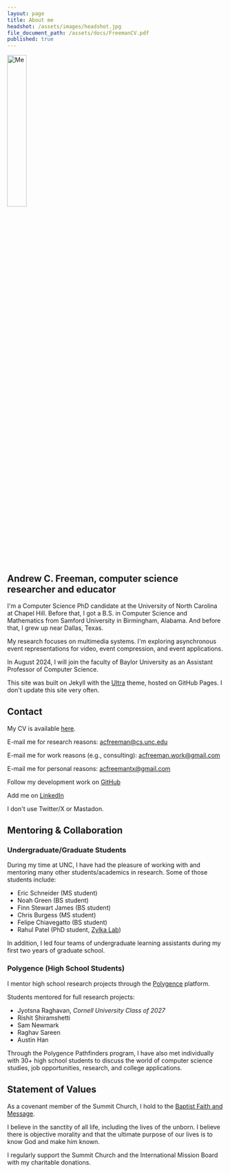 ```yaml
---
layout: page
title: About me
headshot: /assets/images/headshot.jpg
file_document_path: /assets/docs/FreemanCV.pdf
published: true
---
```

<style>
img {
  width: 30%;
}
</style>
<img src="{{ page.headshot }}" alt="Me" class="center">

## Andrew C. Freeman, computer science researcher and educator

I'm a Computer Science PhD candidate at the University of North Carolina at Chapel Hill. Before that, I got a B.S. in Computer Science and Mathematics from Samford University in Birmingham, Alabama. And before that, I grew up near Dallas, Texas.

My research focuses on multimedia systems. I'm exploring asynchronous event representations for video, event compression, and event applications.

In August 2024, I will join the faculty of Baylor University as an Assistant Professor of Computer Science.

This site was built on Jekyll with the <a href="https://github.com/ronv/ultra">Ultra</a> theme, hosted on GitHub Pages. I don't update this site very often.

## Contact
My CV is available [here](https://drive.google.com/file/d/1EoqKgkYMAMp1CfoeXBlxmkQXJbwdovkJ/view?usp=sharing).

E-mail me for research reasons: <a href="mailto:acfreeman@cs.unc.edu">acfreeman@cs.unc.edu</a>

E-mail me for work reasons (e.g., consulting): <a href="mailto:acfreeman.work@gmail.com">acfreeman.work@gmail.com</a>

E-mail me for personal reasons: <a href="mailto:acfreemantx@gmail.com">acfreemantx@gmail.com</a>

Follow my development work on <a href="https://github.com/ac-freeman" target="_blank">GitHub</a>

Add me on <a href="https://www.linkedin.com/in/acfreeman/" target="_blank">LinkedIn</a>

I don't use Twitter/X or Mastadon.

## Mentoring & Collaboration

### Undergraduate/Graduate Students
During my time at UNC, I have had the pleasure of working with and mentoring many other students/academics in research. Some of those students include:

- Eric Schneider (MS student)
- Noah Green (BS student)
- Finn Stewart James (BS student)
- Chris Burgess (MS student)
- Felipe Chiavegatto (BS student)
- Rahul Patel (PhD student, [Zylka Lab](http://zylkalab.org/people))

In addition, I led four teams of undergraduate learning assistants during my first two years of graduate school.

### Polygence (High School Students)
I mentor high school research projects through the <a href="https://www.polygence.org/">Polygence</a> platform.

Students mentored for full research projects:

- Jyotsna Raghavan, _Cornell University Class of 2027_
- Rishit Shiramshetti
- Sam Newmark
- Raghav Sareen
- Austin Han

Through the Polygence Pathfinders program, I have also met individually with 30+ high school students to discuss the world of computer science studies, job opportunities, research, and college applications.

## Statement of Values
As a covenant member of the Summit Church, I hold to the [Baptist Faith and Message](https://bfm.sbc.net/bfm2000/).

I believe in the sanctity of all life, including the lives of the unborn. I believe there is objective morality and that the ultimate purpose of our lives is to know God and make him known.

I regularly support the Summit Church and the International Mission Board with my charitable donations.

<!-- ### Academic CV

<object data="{{ page.file_document_path }}" width="750" height="1000" type='application/pdf'/> -->
